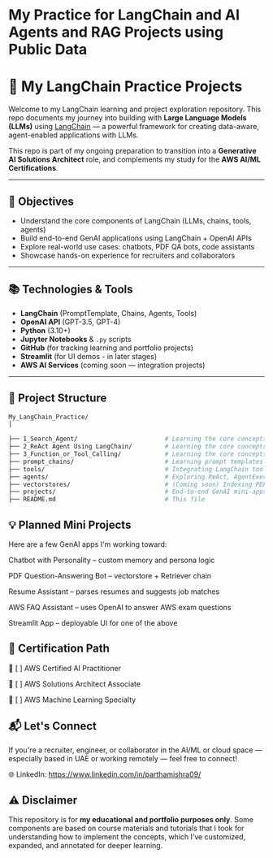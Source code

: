 # My Practice for LangChain and AI Agents and RAG Projects using Public Data

# 🧠 My LangChain Practice Projects

Welcome to my LangChain learning and project exploration repository. This repo documents my journey into building with **Large Language Models (LLMs)** using [LangChain](https://www.langchain.com/) — a powerful framework for creating data-aware, agent-enabled applications with LLMs.

This repo is part of my ongoing preparation to transition into a **Generative AI Solutions Architect** role, and complements my study for the **AWS AI/ML Certifications**.

---

## 🚀 Objectives

- Understand the core components of LangChain (LLMs, chains, tools, agents)
- Build end-to-end GenAI applications using LangChain + OpenAI APIs
- Explore real-world use cases: chatbots, PDF QA bots, code assistants
- Showcase hands-on experience for recruiters and collaborators

---

## 📚 Technologies & Tools

- **LangChain** (PromptTemplate, Chains, Agents, Tools)
- **OpenAI API** (GPT-3.5, GPT-4)
- **Python** (3.10+)
- **Jupyter Notebooks** & `.py` scripts
- **GitHub** (for tracking learning and portfolio projects)
- **Streamlit** (for UI demos - in later stages)
- **AWS AI Services** (coming soon — integration projects)

---

## 🧩 Project Structure

```bash
My_LangChain_Practice/ 
│

├── 1_Search_Agent/                        # Learning the core concepts of LangChain by building a simple search agent
├── 2_ReAct Agent Using LangChain/         # Learning the core concepts of a ReAct Agent by try to build it from scratch using LangChain
├── 3_Function_or_Tool_Calling/            # Learning the core concepts of Function/Tool Calling using LangChain
├── prompt_chains/                         # Learning prompt templates and chains
├── tools/                                 # Integrating LangChain tools (calculator, search, etc.)
├── agents/                                # Exploring ReAct, AgentExecutor, Tool usage
├── vectorstores/                          # (Coming soon) Indexing PDFs / Docs with FAISS
├── projects/                              # End-to-end GenAI mini-apps
├── README.md                              # This file
```

## 💡 **Planned Mini Projects**

Here are a few GenAI apps I'm working toward:

Chatbot with Personality – custom memory and persona logic

PDF Question-Answering Bot – vectorstore + Retriever chain

Resume Assistant – parses resumes and suggests job matches

AWS FAQ Assistant – uses OpenAI to answer AWS exam questions

Streamlit App – deployable UI for one of the above

## 📜 **Certification Path**


📖 [ ] AWS Certified AI Practitioner

📖 [ ] AWS Solutions Architect Associate

📖 [ ] AWS Machine Learning Specialty

## 📬 **Let's Connect**

If you're a recruiter, engineer, or collaborator in the AI/ML or cloud space — especially based in UAE or working remotely — feel free to connect!

🌐 LinkedIn: https://www.linkedin.com/in/parthamishra09/
 


## ⚠️ Disclaimer

This repository is for **my educational and portfolio purposes only**. Some components are based on course materials and tutorials that I took for understanding how to implement the concepts, which I’ve customized, expanded, and annotated for deeper learning.
